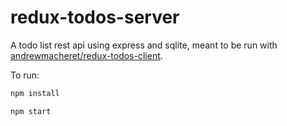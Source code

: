 # redux-todos-server

A todo list rest api using express and sqlite, meant to be run with [andrewmacheret/redux-todos-client](https://github.com/andrewmacheret/redux-todos-client).

To run:

  ```bash
  npm install
  
  npm start
  ```
